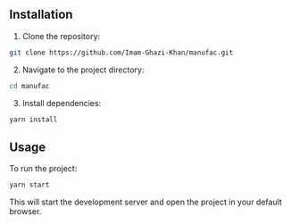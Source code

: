 ## Installation

1. Clone the repository:

```bash
git clone https://github.com/Imam-Ghazi-Khan/manufac.git
```

2. Navigate to the project directory:

```bash
cd manufac
```

3. Install dependencies:

```bash
yarn install
```

## Usage

To run the project:

```bash
yarn start
```

This will start the development server and open the project in your default browser.

